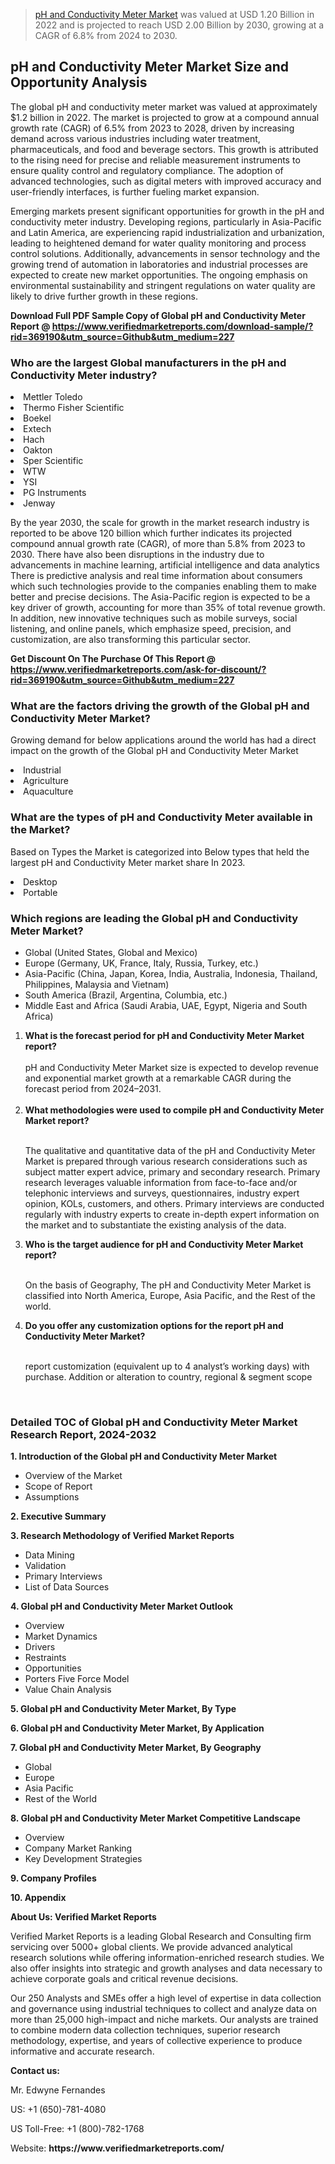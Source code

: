 <blockquote><p><p><a href="https://www.verifiedmarketreports.com/download-sample/?rid=369190&utm_source=Github&utm_medium=227" target="_blank">pH and Conductivity Meter Market</a> was valued at USD 1.20 Billion in 2022 and is projected to reach USD 2.00 Billion by 2030, growing at a CAGR of 6.8% from 2024 to 2030.</p></blockquote><p><h2>pH and Conductivity Meter Market Size and Opportunity Analysis</h2><p>The global pH and conductivity meter market was valued at approximately $1.2 billion in 2022. The market is projected to grow at a compound annual growth rate (CAGR) of 6.5% from 2023 to 2028, driven by increasing demand across various industries including water treatment, pharmaceuticals, and food and beverage sectors. This growth is attributed to the rising need for precise and reliable measurement instruments to ensure quality control and regulatory compliance. The adoption of advanced technologies, such as digital meters with improved accuracy and user-friendly interfaces, is further fueling market expansion.</p><p>Emerging markets present significant opportunities for growth in the pH and conductivity meter industry. Developing regions, particularly in Asia-Pacific and Latin America, are experiencing rapid industrialization and urbanization, leading to heightened demand for water quality monitoring and process control solutions. Additionally, advancements in sensor technology and the growing trend of automation in laboratories and industrial processes are expected to create new market opportunities. The ongoing emphasis on environmental sustainability and stringent regulations on water quality are likely to drive further growth in these regions.</p></p><p class=""><strong>Download Full PDF Sample Copy of Global pH and Conductivity Meter Report @ <a href="https://www.verifiedmarketreports.com/download-sample/?rid=369190&amp;utm_source=Github&amp;utm_medium=227" target="_blank">https://www.verifiedmarketreports.com/download-sample/?rid=369190&amp;utm_source=Github&amp;utm_medium=227</a></strong></p><h3 id="" class="">Who are the largest Global manufacturers in the pH and Conductivity Meter industry?</h3><p><li>Mettler Toledo</li><li> Thermo Fisher Scientific</li><li> Boekel</li><li> Extech</li><li> Hach</li><li> Oakton</li><li> Sper Scientific</li><li> WTW</li><li> YSI</li><li> PG Instruments</li><li> Jenway</li></p><div class=""><div class="" dir="" data-message-author-role="" data-message-id="" data-message-model-slug=""><div class=""><div class=""><div class=""><div class="" dir="" data-message-author-role="" data-message-id="" data-message-model-slug=""><div class=""><div class=""><p>By the year 2030, the scale for growth in the market research industry is reported to be above 120 billion which further indicates its projected compound annual growth rate (CAGR), of more than 5.8% from 2023 to 2030. There have also been disruptions in the industry due to advancements in machine learning, artificial intelligence and data analytics There is predictive analysis and real time information about consumers which such technologies provide to the companies enabling them to make better and precise decisions. The Asia-Pacific region is expected to be a key driver of growth, accounting for more than 35% of total revenue growth. In addition, new innovative techniques such as mobile surveys, social listening, and online panels, which emphasize speed, precision, and customization, are also transforming this particular sector.</p><p><strong>Get Discount On The Purchase Of This Report @&nbsp; <a href="https://www.verifiedmarketreports.com/ask-for-discount/?rid=369190&amp;utm_source=Github&amp;utm_medium=227" target="_blank">https://www.verifiedmarketreports.com/ask-for-discount/?rid=369190&amp;utm_source=Github&amp;utm_medium=227</a></strong></p></div></div></div></div></div></div></div></div><h3 id="" class="">What are the factors driving the growth of the Global pH and Conductivity Meter Market?</h3><p id="" class="">Growing demand for below applications around the world has had a direct impact on the growth of the Global pH and Conductivity Meter Market</p><p id="" class=""><li>Industrial</li><li> Agriculture</li><li> Aquaculture</li></p><h3 id="" class="">What are the types of pH and Conductivity Meter available in the Market?</h3><p id="" class="">Based on Types the Market is categorized into Below types that held the largest pH and Conductivity Meter market share In 2023.</p><p id="" class=""><li>Desktop</li><li> Portable</li></p><h3 id="" class="">Which regions are leading the Global pH and Conductivity Meter Market?</h3><ul><li>Global (United States, Global and Mexico)</li><li>Europe (Germany, UK, France, Italy, Russia, Turkey, etc.)</li><li>Asia-Pacific (China, Japan, Korea, India, Australia, Indonesia, Thailand, Philippines, Malaysia and Vietnam)</li><li>South America (Brazil, Argentina, Columbia, etc.)</li><li>Middle East and Africa (Saudi Arabia, UAE, Egypt, Nigeria and South Africa)</li></ul><p><ol><li><strong>What is the forecast period for pH and Conductivity Meter Market report?<br /></strong><br /><span data-sheets-root="1" data-sheets-value="{&quot;1&quot;:2,&quot;2&quot;:&quot;XXXX size is expected to develop revenue and exponential market growth at a remarkable CAGR during the forecast period from 2024&ndash;2030.&quot;}" data-sheets-userformat="{&quot;2&quot;:12674,&quot;4&quot;:{&quot;1&quot;:2,&quot;2&quot;:16776960},&quot;10&quot;:2,&quot;11&quot;:0,&quot;15&quot;:&quot;Arial&quot;,&quot;16&quot;:12}">pH and Conductivity Meter Market size is expected to develop revenue and exponential market growth at a remarkable CAGR during the forecast period from 2024&ndash;2031.</span><br /><br /></li><li><strong>What methodologies were used to compile pH and Conductivity Meter Market report?<br /><br /></strong><p>The qualitative and quantitative data of the&nbsp;pH and Conductivity Meter Market is prepared through various research considerations such as subject matter expert advice, primary and secondary research. Primary research leverages valuable information from face-to-face and/or telephonic interviews and surveys, questionnaires, industry expert opinion, KOLs, customers, and others. Primary interviews are conducted regularly with industry experts to create in-depth expert information on the market and to substantiate the existing analysis of the data.&nbsp;</p></li><li><strong>Who is the target audience for pH and Conductivity Meter Market report?<br /><br /></strong><p>On the basis of Geography, The&nbsp;pH and Conductivity Meter Market is classified into North America, Europe, Asia Pacific, and the Rest of the world.</p></li><li><strong>Do you offer any customization options for the report pH and Conductivity Meter Market?<br /><br /></strong><p>report customization (equivalent up to 4 analyst&rsquo;s working days) with purchase. Addition or alteration to country, regional &amp; segment scope</p><p>&nbsp;</p></li></ol></p><h3 id="" class="">Detailed TOC of Global pH and Conductivity Meter Market Research Report, 2024-2032</h3><p id="" class=""><strong>1. Introduction of the Global pH and Conductivity Meter Market</strong></p><ul><li>Overview of the Market</li><li>Scope of Report</li><li>Assumptions</li></ul><p id="" class=""><strong>2. Executive Summary</strong></p><p id="" class=""><strong>3. Research Methodology of&nbsp;Verified Market Reports</strong></p><ul><li>Data Mining</li><li>Validation</li><li>Primary Interviews</li><li>List of Data Sources</li></ul><p id="" class=""><strong>4. Global pH and Conductivity Meter Market Outlook</strong></p><ul><li>Overview</li><li>Market Dynamics</li><li>Drivers</li><li>Restraints</li><li>Opportunities</li><li>Porters Five Force Model</li><li>Value Chain Analysis</li></ul><p id="" class=""><strong>5. Global pH and Conductivity Meter Market, By&nbsp;Type</strong></p><p id="" class=""><strong>6. Global pH and Conductivity Meter Market, By Application</strong></p><p id="" class=""><strong>7. Global pH and Conductivity Meter Market, By Geography</strong></p><ul><li>Global</li><li>Europe</li><li>Asia Pacific</li><li>Rest of the World</li></ul><p id="" class=""><strong>8. Global pH and Conductivity Meter Market Competitive Landscape</strong></p><ul><li>Overview</li><li>Company Market Ranking</li><li>Key Development Strategies</li></ul><p id="" class=""><strong>9. Company Profiles</strong></p><p id="" class=""><strong>10. Appendix</strong></p><p id="" class=""><strong>About Us: Verified Market Reports</strong></p><p id="" class="">Verified Market Reports is a leading Global Research and Consulting firm servicing over 5000+ global clients. We provide advanced analytical research solutions while offering information-enriched research studies. We also offer insights into strategic and growth analyses and data necessary to achieve corporate goals and critical revenue decisions.</p><p id="" class="">Our 250 Analysts and SMEs offer a high level of expertise in data collection and governance using industrial techniques to collect and analyze data on more than 25,000 high-impact and niche markets. Our analysts are trained to combine modern data collection techniques, superior research methodology, expertise, and years of collective experience to produce informative and accurate research.</p><p id="" class=""><strong>Contact us:</strong></p><p id="" class="">Mr. Edwyne Fernandes</p><p id="" class="">US: +1 (650)-781-4080</p><p id="" class="">US Toll-Free: +1 (800)-782-1768</p><p id="" class="">Website: <a target="" data-test-app-aware-link=""><strong>https://www.verifiedmarketreports.com/</strong></a></p>
